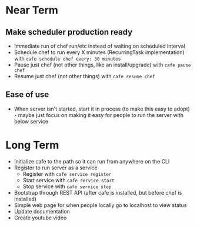 
# Near Term

## Make scheduler production ready
* Immediate run of chef run/etc instead of waiting on scheduled interval
* Schedule chef to run every X minutes (RecurringTask implementation) with `cafe schedule chef every: 30 minutes`
* Pause just chef (not other things, like an install/upgrade) with `cafe pause chef`
* Resume just chef (not other things) with `cafe resume chef`

## Ease of use
* When server isn't started, start it in process (to make this easy to adopt) - maybe just focus on making it easy for people to run the server with below service

# Long Term

* Initialize cafe to the path so it can run from anywhere on the CLI
* Register to run server as a service
  - Register with `cafe service register`
  - Start service with `cafe service start`
  - Stop service with `cafe service stop`
* Bootstrap through REST API (after cafe is installed, but before chef is installed)
* Simple web page for when people locally go to localhost to view status
* Update documentation
* Create youtube video